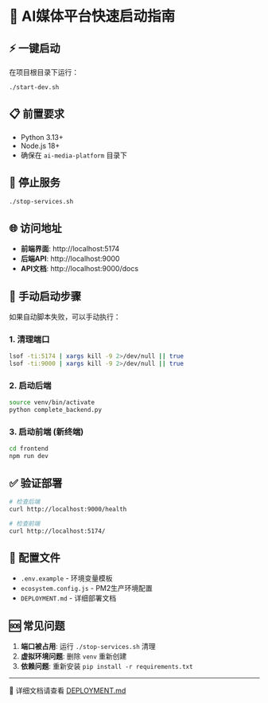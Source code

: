 # 🚀 AI媒体平台快速启动指南

## ⚡ 一键启动

在项目根目录下运行：

```bash
./start-dev.sh
```

## 📋 前置要求

- Python 3.13+
- Node.js 18+
- 确保在 `ai-media-platform` 目录下

## 🛑 停止服务

```bash
./stop-services.sh
```

## 🌐 访问地址

- **前端界面**: http://localhost:5174
- **后端API**: http://localhost:9000
- **API文档**: http://localhost:9000/docs

## 🔧 手动启动步骤

如果自动脚本失败，可以手动执行：

### 1. 清理端口
```bash
lsof -ti:5174 | xargs kill -9 2>/dev/null || true
lsof -ti:9000 | xargs kill -9 2>/dev/null || true
```

### 2. 启动后端
```bash
source venv/bin/activate
python complete_backend.py
```

### 3. 启动前端 (新终端)
```bash
cd frontend
npm run dev
```

## ✅ 验证部署

```bash
# 检查后端
curl http://localhost:9000/health

# 检查前端
curl http://localhost:5174/
```

## 📝 配置文件

- `.env.example` - 环境变量模板
- `ecosystem.config.js` - PM2生产环境配置
- `DEPLOYMENT.md` - 详细部署文档

## 🆘 常见问题

1. **端口被占用**: 运行 `./stop-services.sh` 清理
2. **虚拟环境问题**: 删除 `venv` 重新创建
3. **依赖问题**: 重新安装 `pip install -r requirements.txt`

---

📖 详细文档请查看 [DEPLOYMENT.md](./DEPLOYMENT.md)